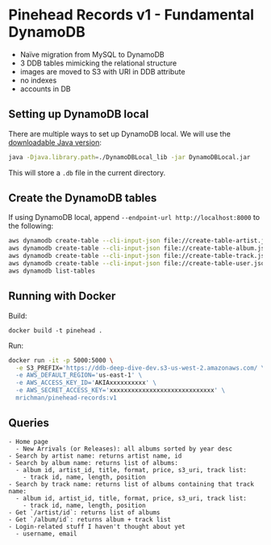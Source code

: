 # Pinehead Records v1 - Fundamental DynamoDB

- Naïve migration from MySQL to DynamoDB
- 3 DDB tables mimicking the relational structure
- images are moved to S3 with URI in DDB attribute
- no indexes
- accounts in DB

## Setting up DynamoDB local

There are multiple ways to set up DynamoDB local. We will use the [downloadable Java version](https://docs.aws.amazon.com/amazondynamodb/latest/developerguide/DynamoDBLocal.DownloadingAndRunning.html):

```sh
java -Djava.library.path=./DynamoDBLocal_lib -jar DynamoDBLocal.jar
```

This will store a `.db` file in the current directory.

## Create the DynamoDB tables

If using DynamoDB local, append `--endpoint-url http://localhost:8000` to the following:

```sh
aws dynamodb create-table --cli-input-json file://create-table-artist.json
aws dynamodb create-table --cli-input-json file://create-table-album.json
aws dynamodb create-table --cli-input-json file://create-table-track.json
aws dynamodb create-table --cli-input-json file://create-table-user.json
aws dynamodb list-tables
```

## Running with Docker

Build:

`docker build -t pinehead .`

Run:

```sh
docker run -it -p 5000:5000 \
  -e S3_PREFIX='https://ddb-deep-dive-dev.s3-us-west-2.amazonaws.com/ \
  -e AWS_DEFAULT_REGION='us-east-1' \
  -e AWS_ACCESS_KEY_ID='AKIAxxxxxxxxxx' \
  -e AWS_SECRET_ACCESS_KEY='xxxxxxxxxxxxxxxxxxxxxxxxxxxxx' \
  mrichman/pinehead-records:v1
```

## Queries

```
- Home page
  - New Arrivals (or Releases): all albums sorted by year desc
- Search by artist name: returns artist name, id
- Search by album name: returns list of albums:
  - album id, artist_id, title, format, price, s3_uri, track list:
    - track id, name, length, position
- Search by track name: returns list of albums containing that track name:
  - album id, artist_id, title, format, price, s3_uri, track list:
    - track id, name, length, position
- Get `/artist/id`: returns list of albums
- Get `/album/id`: returns album + track list
- Login-related stuff I haven't thought about yet
  - username, email
```
